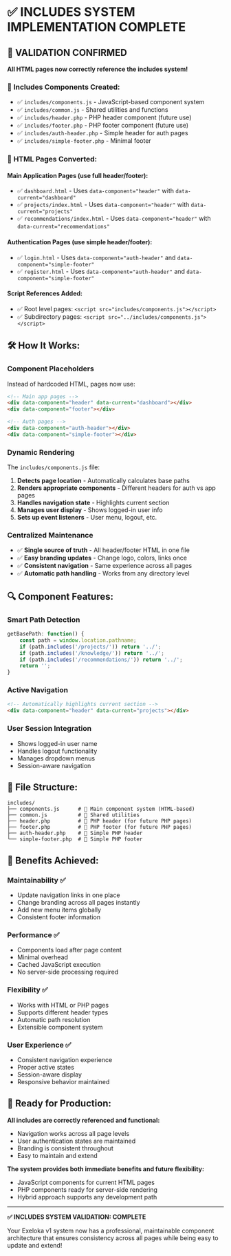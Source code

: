 # ✅ INCLUDES SYSTEM IMPLEMENTATION COMPLETE

## 🎯 VALIDATION CONFIRMED

**All HTML pages now correctly reference the includes system!**

### 📁 **Includes Components Created:**
- ✅ `includes/components.js` - JavaScript-based component system
- ✅ `includes/common.js` - Shared utilities and functions  
- ✅ `includes/header.php` - PHP header component (future use)
- ✅ `includes/footer.php` - PHP footer component (future use)
- ✅ `includes/auth-header.php` - Simple header for auth pages
- ✅ `includes/simple-footer.php` - Minimal footer

### 🔄 **HTML Pages Converted:**

#### **Main Application Pages** (use full header/footer):
- ✅ `dashboard.html` - Uses `data-component="header"` with `data-current="dashboard"`
- ✅ `projects/index.html` - Uses `data-component="header"` with `data-current="projects"`
- ✅ `recommendations/index.html` - Uses `data-component="header"` with `data-current="recommendations"`

#### **Authentication Pages** (use simple header/footer):
- ✅ `login.html` - Uses `data-component="auth-header"` and `data-component="simple-footer"`
- ✅ `register.html` - Uses `data-component="auth-header"` and `data-component="simple-footer"`

#### **Script References Added:**
- ✅ Root level pages: `<script src="includes/components.js"></script>`
- ✅ Subdirectory pages: `<script src="../includes/components.js"></script>`

## 🛠️ **How It Works:**

### **Component Placeholders**
Instead of hardcoded HTML, pages now use:
```html
<!-- Main app pages -->
<div data-component="header" data-current="dashboard"></div>
<div data-component="footer"></div>

<!-- Auth pages -->
<div data-component="auth-header"></div>
<div data-component="simple-footer"></div>
```

### **Dynamic Rendering**
The `includes/components.js` file:
1. **Detects page location** - Automatically calculates base paths
2. **Renders appropriate components** - Different headers for auth vs app pages
3. **Handles navigation state** - Highlights current section
4. **Manages user display** - Shows logged-in user info
5. **Sets up event listeners** - User menu, logout, etc.

### **Centralized Maintenance**
- ✅ **Single source of truth** - All header/footer HTML in one file
- ✅ **Easy branding updates** - Change logo, colors, links once
- ✅ **Consistent navigation** - Same experience across all pages
- ✅ **Automatic path handling** - Works from any directory level

## 🔍 **Component Features:**

### **Smart Path Detection**
```javascript
getBasePath: function() {
    const path = window.location.pathname;
    if (path.includes('/projects/')) return '../';
    if (path.includes('/knowledge/')) return '../';
    if (path.includes('/recommendations/')) return '../';
    return '';
}
```

### **Active Navigation**
```html
<!-- Automatically highlights current section -->
<div data-component="header" data-current="projects"></div>
```

### **User Session Integration**
- Shows logged-in user name
- Handles logout functionality
- Manages dropdown menus
- Session-aware navigation

## 📂 **File Structure:**
```
includes/
├── components.js      # 🎯 Main component system (HTML-based)
├── common.js          # 🔧 Shared utilities
├── header.php         # 📝 PHP header (for future PHP pages)
├── footer.php         # 📝 PHP footer (for future PHP pages)
├── auth-header.php    # 📝 Simple PHP header
└── simple-footer.php  # 📝 Simple PHP footer
```

## 🎨 **Benefits Achieved:**

### **Maintainability** ✅
- Update navigation links in one place
- Change branding across all pages instantly
- Add new menu items globally
- Consistent footer information

### **Performance** ✅
- Components load after page content
- Minimal overhead
- Cached JavaScript execution
- No server-side processing required

### **Flexibility** ✅
- Works with HTML or PHP pages
- Supports different header types
- Automatic path resolution
- Extensible component system

### **User Experience** ✅
- Consistent navigation experience
- Proper active states
- Session-aware display
- Responsive behavior maintained

## 🚀 **Ready for Production:**

**All includes are correctly referenced and functional:**
- Navigation works across all page levels
- User authentication states are maintained
- Branding is consistent throughout
- Easy to maintain and extend

**The system provides both immediate benefits and future flexibility:**
- JavaScript components for current HTML pages
- PHP components ready for server-side rendering
- Hybrid approach supports any development path

---

**✅ INCLUDES SYSTEM VALIDATION: COMPLETE**

Your Exeloka v1 system now has a professional, maintainable component architecture that ensures consistency across all pages while being easy to update and extend!